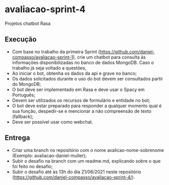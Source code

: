 # avaliacao-sprint-4
Projetos chatbot Rasa

## Execução
- Com base no trabalho da primeira Sprint (https://github.com/daniel-compasso/avaliacao-sprint-1), crie um chatbot para consulta às informações disponibilizadas no banco de dados MongoDB. Caso o trabalho já seja voltado a questões, 
- Ao iniciar o bot, obtenha os dados da api e grave no banco;
- Os dados solicitados durante o uso do bot devem ser consultados partir do MongoDB;
- O bot deve ser implementado em Rasa e deve usar o Spacy em Português;
- Devem ser utilizados os recursos de formulário e entidade no bot;
- O bot deve estar preparado para responder a qualquer momento qual é sua função, despedir-se e mencionar a não compreensão de texto (fallback);
- Deve ser possível usar como webchat. 

## Entrega
- Criar uma branch no repositório com o nome avalicao-nome-sobrenome (Exemplo: avaliacao-daniel-muller);
- Subir o desafio na branch com um readme.md, explicando sobre o que foi feito no desafio;
- Subir o desafio até às 13h do dia 21/06/2021 neste repositório (https://github.com/daniel-compasso/avaliacao-sprint-4/).
